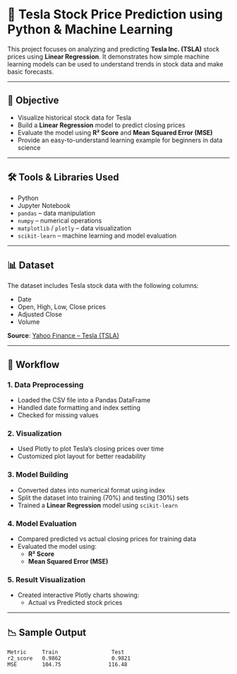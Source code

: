# 🚗 Tesla Stock Price Prediction using Python & Machine Learning

This project focuses on analyzing and predicting **Tesla Inc. (TSLA)** stock prices using **Linear Regression**. It demonstrates how simple machine learning models can be used to understand trends in stock data and make basic forecasts.

---

## 📌 Objective

- Visualize historical stock data for Tesla
- Build a **Linear Regression** model to predict closing prices
- Evaluate the model using **R² Score** and **Mean Squared Error (MSE)**
- Provide an easy-to-understand learning example for beginners in data science

---

## 🛠️ Tools & Libraries Used

- Python
- Jupyter Notebook
- `pandas` – data manipulation  
- `numpy` – numerical operations  
- `matplotlib` / `plotly` – data visualization  
- `scikit-learn` – machine learning and model evaluation  

---

## 📊 Dataset

The dataset includes Tesla stock data with the following columns:
- Date
- Open, High, Low, Close prices
- Adjusted Close
- Volume

**Source**: [Yahoo Finance – Tesla (TSLA)](https://finance.yahoo.com/quote/TSLA/history/)

---

## 🔁 Workflow

### 1. Data Preprocessing
- Loaded the CSV file into a Pandas DataFrame
- Handled date formatting and index setting
- Checked for missing values

### 2. Visualization
- Used Plotly to plot Tesla’s closing prices over time
- Customized plot layout for better readability

### 3. Model Building
- Converted dates into numerical format using index
- Split the dataset into training (70%) and testing (30%) sets
- Trained a **Linear Regression** model using `scikit-learn`

### 4. Model Evaluation
- Compared predicted vs actual closing prices for training data
- Evaluated the model using:
  - **R² Score**
  - **Mean Squared Error (MSE)**

### 5. Result Visualization
- Created interactive Plotly charts showing:
  - Actual vs Predicted stock prices

---

## 📉 Sample Output

```text
Metric     Train                 Test
r2_score   0.9862                0.9821
MSE        104.75               116.48
